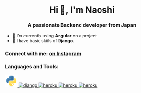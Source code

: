 <h1 align="center">Hi 👋, I'm Naoshi</h1>
<h3 align="center">A passionate Backend developer from Japan</h3>

- 🌱 I’m currently using **Angular** on a project.
- 🌿 I have basic skiils of  **Django**.

<h3 align="left">Connect with me: <a href="https://www.instagram.com/naoshi5010/">on Instagram</a></h3>
<p align="left">
</p>

<h3 align="left">Languages and Tools:</h3>
<p align="left"> 
 <a href="https://www.python.org" target="_blank" rel="noreferrer"> <img src="https://raw.githubusercontent.com/devicons/devicon/master/icons/python/python-original.svg" alt="python" width="40" height="40"/> </a> 
<a href="https://www.djangoproject.com/" target="_blank" rel="noreferrer"> <img src="https://www.svgrepo.com/show/353657/django-icon.svg" alt="django" width="40" height="40"/> </a> 
<a href="#" target="_blank" rel="noreferrer"> <img src="https://upload.wikimedia.org/wikipedia/commons/thumb/c/cf/Angular_full_color_logo.svg/2048px-Angular_full_color_logo.svg.png" alt="heroku" width="40" height="40"/> </a>
 <a href="#" target="_blank" rel="noreferrer"> <img src="https://www.r-project.org/logo/Rlogo.png" alt="heroku" width="40" height="40"/> </a>
<a href="https://heroku.com" target="_blank" rel="noreferrer"> <img src="https://www.vectorlogo.zone/logos/heroku/heroku-icon.svg" alt="heroku" width="40" height="40"/> </a> 
</p>

